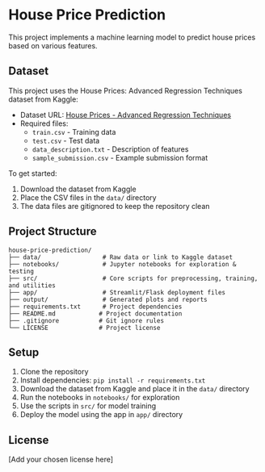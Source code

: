 # House Price Prediction

This project implements a machine learning model to predict house prices based on various features.

## Dataset

This project uses the House Prices: Advanced Regression Techniques dataset from Kaggle:
- Dataset URL: [House Prices - Advanced Regression Techniques](https://www.kaggle.com/competitions/house-prices-advanced-regression-techniques/data)
- Required files:
  - `train.csv` - Training data
  - `test.csv` - Test data
  - `data_description.txt` - Description of features
  - `sample_submission.csv` - Example submission format

To get started:
1. Download the dataset from Kaggle
2. Place the CSV files in the `data/` directory
3. The data files are gitignored to keep the repository clean

## Project Structure

```
house-price-prediction/
├── data/                 # Raw data or link to Kaggle dataset
├── notebooks/            # Jupyter notebooks for exploration & testing
├── src/                  # Core scripts for preprocessing, training, and utilities
├── app/                  # Streamlit/Flask deployment files
├── output/               # Generated plots and reports
├── requirements.txt      # Project dependencies
├── README.md            # Project documentation
├── .gitignore           # Git ignore rules
└── LICENSE              # Project license
```

## Setup

1. Clone the repository
2. Install dependencies: `pip install -r requirements.txt`
3. Download the dataset from Kaggle and place it in the `data/` directory
4. Run the notebooks in `notebooks/` for exploration
5. Use the scripts in `src/` for model training
6. Deploy the model using the app in `app/` directory

## License

[Add your chosen license here] 